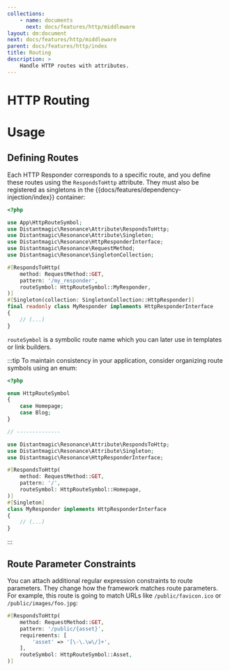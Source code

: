 ```yaml
---
collections: 
    - name: documents
      next: docs/features/http/middleware
layout: dm:document
next: docs/features/http/middleware
parent: docs/features/http/index
title: Routing
description: >
    Handle HTTP routes with attributes.
---
```


# HTTP Routing

# Usage

## Defining Routes

Each HTTP Responder corresponds to a specific route, and you define these 
routes using the `RespondsToHttp` attribute. They must also be registered
as singletons in the {{docs/features/dependency-injection/index}} container:

```php
<?php

use App\HttpRouteSymbol;
use Distantmagic\Resonance\Attribute\RespondsToHttp;
use Distantmagic\Resonance\Attribute\Singleton;
use Distantmagic\Resonance\HttpResponderInterface;
use Distantmagic\Resonance\RequestMethod;
use Distantmagic\Resonance\SingletonCollection;

#[RespondsToHttp(
    method: RequestMethod::GET,
    pattern: '/my_responder',
    routeSymbol: HttpRouteSymbol::MyResponder,
)]
#[Singleton(collection: SingletonCollection::HttpResponder)]
final readonly class MyResponder implements HttpResponderInterface
{
    // (...)
}
```

`routeSymbol` is a symbolic route name which you can later use in templates or 
link builders.

:::tip
To maintain consistency in your application, consider organizing route symbols 
using an enum:

```php
<?php

enum HttpRouteSymbol
{
    case Homepage;
    case Blog;
}

// --------------

use Distantmagic\Resonance\Attribute\RespondsToHttp;
use Distantmagic\Resonance\Attribute\Singleton;
use Distantmagic\Resonance\HttpResponderInterface;

#[RespondsToHttp(
    method: RequestMethod::GET,
    pattern: '/',
    routeSymbol: HttpRouteSymbol::Homepage,
)]
#[Singleton]
class MyResponder implements HttpResponderInterface
{
    // (...)
}
```
:::


## Route Parameter Constraints

You can attach additional regular expression constraints to route parameters.
They change how the framework matches route parameters. For example, this route 
is going to match URLs like `/public/favicon.ico` or `/public/images/foo.jpg`:

```php
#[RespondsToHttp(
    method: RequestMethod::GET,
    pattern: '/public/{asset}',
    requirements: [
        'asset' => '[\-\.\w\/]+',
    ],
    routeSymbol: HttpRouteSymbol::Asset,
)]
```
